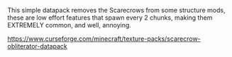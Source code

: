 This simple datapack removes the Scarecrows from some structure mods, these are low effort features that spawn every 2 chunks, making them EXTREMELY common, and well, annoying.

https://www.curseforge.com/minecraft/texture-packs/scarecrow-obliterator-datapack